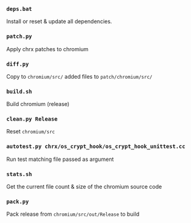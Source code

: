 ### `deps.bat`
Install or reset & update all dependencies.

### `patch.py`
Apply chrx patches to chromium

### `diff.py`
Copy to `chromium/src/` added files to `patch/chromium/src/`

### `build.sh`
Build chromium (release)

### `clean.py Release`
Reset `chromium/src`

### `autotest.py chrx/os_crypt_hook/os_crypt_hook_unittest.cc`
Run test matching file passed as argument

### `stats.sh`
Get the current file count & size of the chromium source code

### `pack.py`
Pack release from `chromium/src/out/Release` to build